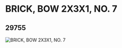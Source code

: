 # BRICK, BOW 2X3X1, NO. 7
## 29755
![BRICK, BOW 2X3X1, NO. 7](https://lc-www-live-s.legocdn.com/media/bricks/5/2/6175387.jpg)